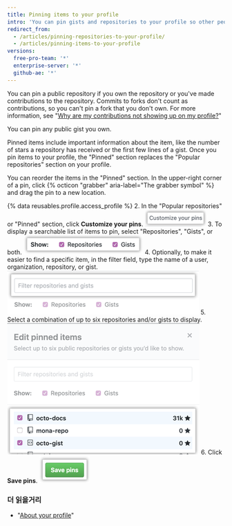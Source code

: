 ```yaml
---
title: Pinning items to your profile
intro: 'You can pin gists and repositories to your profile so other people can quickly see your best work.'
redirect_from:
  - /articles/pinning-repositories-to-your-profile/
  - /articles/pinning-items-to-your-profile
versions:
  free-pro-team: '*'
  enterprise-server: '*'
  github-ae: '*'
---
```


You can pin a public repository if you own the repository or you've made contributions to the repository. Commits to forks don't count as contributions, so you can't pin a fork that you don't own. For more information, see "[Why are my contributions not showing up on my profile?](/articles/why-are-my-contributions-not-showing-up-on-my-profile)"

You can pin any public gist you own.

Pinned items include important information about the item, like the number of stars a repository has received or the first few lines of a gist. Once you pin items to your profile, the "Pinned" section replaces the "Popular repositories" section on your profile.

You can reorder the items in the "Pinned" section. In the upper-right corner of a pin, click {% octicon "grabber" aria-label="The grabber symbol" %}  and drag the pin to a new location.

{% data reusables.profile.access_profile %}
2. In the "Popular repositories" or "Pinned" section, click **Customize your pins**. ![Customize your pins button](/assets/images/help/profile/customize-pinned-repositories.png)
3. To display a searchable list of items to pin, select "Repositories", "Gists", or both. ![Checkboxes to select the types of items to display](/assets/images/help/profile/pinned-repo-picker.png)
4. Optionally, to make it easier to find a specific item, in the filter field, type the name of a user, organization, repository, or gist. ![Filter items](/assets/images/help/profile/pinned-repo-search.png)
5. Select a combination of up to six repositories and/or gists to display. ![Select items](/assets/images/help/profile/select-items-to-pin.png)
6. Click **Save pins**. ![Save pins button](/assets/images/help/profile/save-pinned-repositories.png)

### 더 읽을거리

- "[About your profile](/articles/about-your-profile)"
